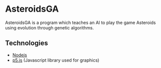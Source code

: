 # AsteroidsGA

AsteroidsGA is a program which teaches an AI to play the game Asteroids using evolution through genetic algorithms.

## Technologies

* [Nodejs](https://nodejs.org/)
* [p5.js](https://p5js.org) (Javascript library used for graphics)